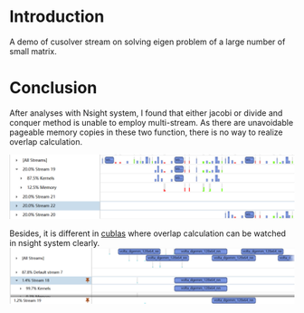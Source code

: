 # Introduction

A demo of cusolver stream on solving eigen problem of a large number of small matrix.

# Conclusion

After analyses with Nsight system, I found that either jacobi or divide and conquer method is unable to employ multi-stream. As there are unavoidable pageable memory copies in these two function, there is no way to realize overlap calculation.

![cusolver_timeline_from_nsight](https://github.com/zheliu137/cusolver_stream/blob/main/cusolver_nsight.png)

Besides, it is different in [cublas](https://github.com/zheliu137/Batched_cuBLAS) where overlap calculation can be watched in nsight system clearly.
![cublas_timeline_from_nsight](https://github.com/zheliu137/cusolver_stream/blob/main/cublas_nsight.png)
